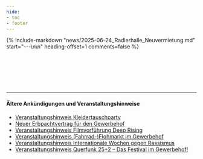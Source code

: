 ```yaml
---
hide:
- toc
- footer
---
```


{% include-markdown "news/2025-06-24_Radlerhalle_Neuvermietung.md" start="---\n\n" heading-offset=1 comments=false %}

<br>

<br>

<br>

<br>

<br>

---

#### Ältere Ankündigungen und Veranstaltungshinweise
- [Veranstaltungshinweis Kleidertauschparty](../news/2025-04-12_Kleidertauschparty)
- [Neuer Erbpachtvertrag für den Gewerbehof](../news/2024-12-20_Neuer_Pachtvertrag)
- [Veranstaltungshinweis Filmvorführung Deep Rising](../news/2024-12-22_Deep_Rising_Filmvorführung)
- [Veranstaltungshinweis (Fahrrad-)Flohmarkt im Gewerbehof](../news/2023-05-15_fahrrad-flohmarkt)
- [Veranstaltungshinweis Internationale Wochen gegen Rassismus](../news/2023-03-17_internationale-wochen-gegen-rassismus)
- [Veranstaltungshinweis Querfunk 25+2 – Das Festival im Gewerbehof!](../news/2022-07-02_gewerbehof-fest)
